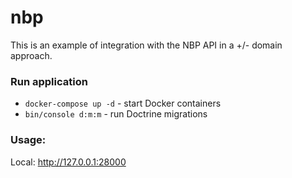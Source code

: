# nbp

This is an example of integration with the NBP API in a +/- domain approach.

### Run application
- `docker-compose up -d` - start Docker containers
- `bin/console d:m:m` - run Doctrine migrations

### Usage:
Local: http://127.0.0.1:28000
